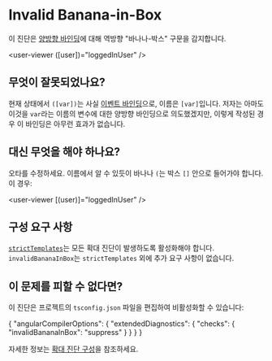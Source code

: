 # Invalid Banana-in-Box

이 진단은 [양방향 바인딩](guide/templates/two-way-binding)에 대해 역방향 "바나나-박스" 구문을 감지합니다.

<docs-code language="html">

<user-viewer ([user])="loggedInUser" />

</docs-code>

## 무엇이 잘못되었나요?

현재 상태에서 `([var])`는 사실 [이벤트 바인딩](guide/templates/event-listeners)으로, 이름은 `[var]`입니다.
저자는 아마도 이것을 `var`라는 이름의 변수에 대한 양방향 바인딩으로 의도했겠지만, 이렇게 작성된 경우 이 바인딩은 아무런 효과가 없습니다.

## 대신 무엇을 해야 하나요?

오타를 수정하세요.
이름에서 알 수 있듯이 바나나 `(`는 박스 `[]` 안으로 들어가야 합니다.
이 경우:

<docs-code language="html">

<user-viewer [(user)]="loggedInUser" />

</docs-code>

## 구성 요구 사항

[`strictTemplates`](tools/cli/template-typecheck#strict-mode)는 모든 확대 진단이 발생하도록 활성화해야 합니다.
`invalidBananaInBox`는 `strictTemplates` 외에 추가 요구 사항이 없습니다.

## 이 문제를 피할 수 없다면?

이 진단은 프로젝트의 `tsconfig.json` 파일을 편집하여 비활성화할 수 있습니다:

<docs-code language="json">
{
  "angularCompilerOptions": {
    "extendedDiagnostics": {
      "checks": {
        "invalidBananaInBox": "suppress"
      }
    }
  }
}
</docs-code>

자세한 정보는 [확대 진단 구성](extended-diagnostics#configuration)을 참조하세요.